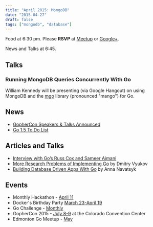 ```yaml
---
title: "April 2015: MongoDB"
date: "2015-04-27"
draft: false
tags: ["mongodb", "database"]
---
```

Food at 6:30 pm. Please **RSVP** at [Meetup](https://www.meetup.com/startupedmonton/events/220969079/) or [Google+](https://plus.google.com/events/c5ii4ngm4aurooekn4f6ckf96qo?authkey=CJ3cutmilNakMg).

News and Talks at 6:45.

## Talks

### Running MongoDB Queries Concurrently With Go

William Kennedy will be presenting (via Google Hangout) on using MongoDB and the [mgo](https://labix.org/mgo) library (pronounced "mango") for Go.

## News

- [GopherCon Speakers & Talks Announced](https://blog.gopheracademy.com/)
- [Go 1.5 To Do List](https://golang.org//s/go15todo)

## Articles and Talks

- [Interview with Go’s Russ Cox and Sameer Ajmani](http://www.pl-enthusiast.net/2015/03/25/interview-with-gos-russ-cox-and-sameer-ajmani/)
- [More Research Problems of Implementing Go](https://github.com/golang/talks/2014/research2.slide) by Dmitry Vyukov
- [Building Database Driven Apps With Go](https://vividcortex.com/blog/2015/03/25/building-your-first-database-sql-program/) by Anna Navatsyk

## Events

- Monthly Hackathon - [April 11](https://www.meetup.com/startupedmonton/events/220888016/)
- Docker's Birthday Party [March 23-April 19](http://docker.party/)
- Go Challenge - [Monthly](http://golang-challenge.com/)
- GopherCon 2015 - [July 8-9](https://www.gophercon.com/) at the Colorado Convention Center
- Edmonton Go Meetup - [May](/meetup/2015-05/)

